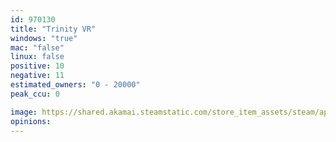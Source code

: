 ```yaml
---
id: 970130
title: "Trinity VR"
windows: "true"
mac: "false"
linux: false
positive: 10
negative: 11
estimated_owners: "0 - 20000"
peak_ccu: 0

image: https://shared.akamai.steamstatic.com/store_item_assets/steam/apps/970130/header.jpg?t=1543856301
opinions:
---
```

